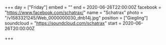 +++
day = ["Friday"]
embed = ""
end = 2020-06-26T22:00:00Z
facebook = "https://www.facebook.com/schatrax/"
name = "Schatrax"
photo = "/v1583321245/Web_0000000030_dnb14j.jpg"
position = ["Giegling"]
soundcloud = "https://soundcloud.com/schatrax"
start = 2020-06-26T20:00:00Z

+++
